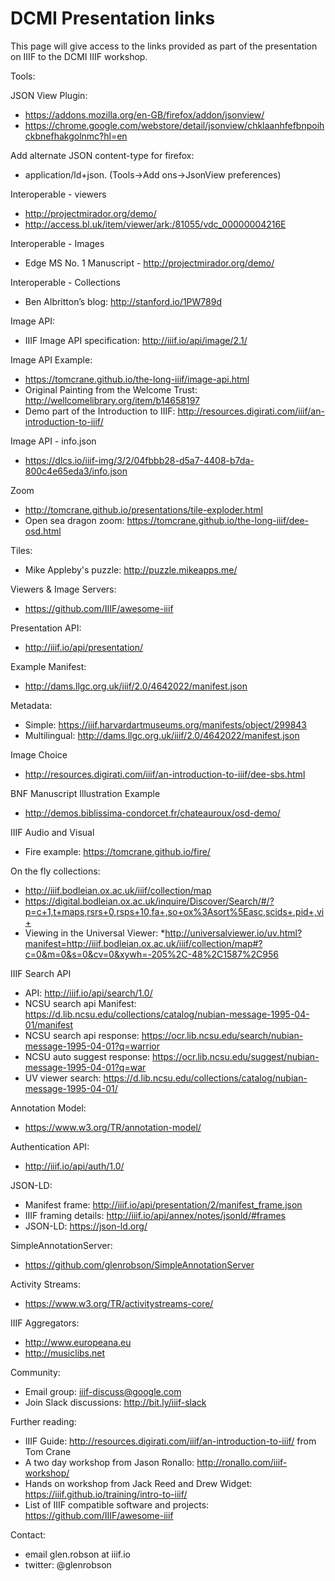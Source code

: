 # DCMI Presentation links

This page will give access to the links provided as part of the presentation on IIIF to the DCMI IIIF workshop.

Tools:

JSON View Plugin:
 * https://addons.mozilla.org/en-GB/firefox/addon/jsonview/
 * https://chrome.google.com/webstore/detail/jsonview/chklaanhfefbnpoihckbnefhakgolnmc?hl=en

Add alternate JSON content-type for firefox:
 * application/ld+json. (Tools->Add ons->JsonView preferences)

Interoperable - viewers
 * http://projectmirador.org/demo/
 * http://access.bl.uk/item/viewer/ark:/81055/vdc_00000004216E

Interoperable - Images
 * Edge MS No. 1 Manuscript - http://projectmirador.org/demo/

Interoperable - Collections
 * Ben Albritton’s blog: http://stanford.io/1PW789d

Image API:
 * IIIF Image API specification: http://iiif.io/api/image/2.1/

Image API Example:
 * https://tomcrane.github.io/the-long-iiif/image-api.html
 * Original Painting from the Welcome Trust:  http://wellcomelibrary.org/item/b14658197
 * Demo part of the Introduction to IIIF: http://resources.digirati.com/iiif/an-introduction-to-iiif/

Image API - info.json
 * https://dlcs.io/iiif-img/3/2/04fbbb28-d5a7-4408-b7da-800c4e65eda3/info.json

Zoom
 * http://tomcrane.github.io/presentations/tile-exploder.html
 * Open sea dragon zoom: https://tomcrane.github.io/the-long-iiif/dee-osd.html

Tiles:
 * Mike Appleby's puzzle: http://puzzle.mikeapps.me/

Viewers & Image Servers:
 * https://github.com/IIIF/awesome-iiif   

Presentation API:
 * http://iiif.io/api/presentation/

Example Manifest:
 * http://dams.llgc.org.uk/iiif/2.0/4642022/manifest.json

Metadata:
 * Simple: https://iiif.harvardartmuseums.org/manifests/object/299843
 * Multilingual: http://dams.llgc.org.uk/iiif/2.0/4642022/manifest.json

Image Choice
 * http://resources.digirati.com/iiif/an-introduction-to-iiif/dee-sbs.html

BNF Manuscript Illustration Example
 * http://demos.biblissima-condorcet.fr/chateauroux/osd-demo/

 IIIF Audio and Visual
  * Fire example: https://tomcrane.github.io/fire/

On the fly collections:
 * http://iiif.bodleian.ox.ac.uk/iiif/collection/map
 *  https://digital.bodleian.ox.ac.uk/inquire/Discover/Search/#/?p=c+1,t+maps,rsrs+0,rsps+10,fa+,so+ox%3Asort%5Easc,scids+,pid+,vi+
 * Viewing in the Universal Viewer:
   *http://universalviewer.io/uv.html?manifest=http://iiif.bodleian.ox.ac.uk/iiif/collection/map#?c=0&m=0&s=0&cv=0&xywh=-205%2C-48%2C1587%2C956

IIIF Search API
 * API: http://iiif.io/api/search/1.0/
 * NCSU search api Manifest: https://d.lib.ncsu.edu/collections/catalog/nubian-message-1995-04-01/manifest
 * NCSU search api response: https://ocr.lib.ncsu.edu/search/nubian-message-1995-04-01?q=warrior
 * NCSU auto suggest response: https://ocr.lib.ncsu.edu/suggest/nubian-message-1995-04-01?q=war
 * UV viewer search: https://d.lib.ncsu.edu/collections/catalog/nubian-message-1995-04-01/

Annotation Model:
 * https://www.w3.org/TR/annotation-model/

Authentication API:
 * http://iiif.io/api/auth/1.0/

JSON-LD:
 * Manifest frame: http://iiif.io/api/presentation/2/manifest_frame.json
 * IIIF framing details: http://iiif.io/api/annex/notes/jsonld/#frames
 * JSON-LD: https://json-ld.org/

SimpleAnnotationServer:
 * https://github.com/glenrobson/SimpleAnnotationServer

Activity Streams:
 * https://www.w3.org/TR/activitystreams-core/

IIIF Aggregators:
 * http://www.europeana.eu
 * http://musiclibs.net

Community:
 * Email group: iiif-discuss@google.com   
 * Join Slack discussions: http://bit.ly/iiif-slack

Further reading:
 * IIIF Guide: http://resources.digirati.com/iiif/an-introduction-to-iiif/ from Tom Crane
 * A two day workshop from Jason Ronallo: http://ronallo.com/iiif-workshop/
 * Hands on workshop from Jack Reed and Drew Widget: https://iiif.github.io/training/intro-to-iiif/
 * List of IIIF compatible software and projects: https://github.com/IIIF/awesome-iiif    

Contact:
 * email glen.robson at iiif.io
 * twitter: @glenrobson 

